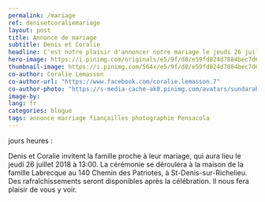 ```yaml
---
permalink: /mariage
ref: denisetcoraliemariage
layout: post
title: Annonce de mariage
subtitle: Denis et Coralie
headline: C'est notre plaisir d'annoncer notre mariage le jeudi 26 juillet à 13:00.
hero-image: https://i.pinimg.com/originals/e5/9f/d8/e59fd824d7884bec7d6895909c3261f8.jpg
thumbnail-image: https://i.pinimg.com/564x/e5/9f/d8/e59fd824d7884bec7d6895909c3261f8.jpg
co-author: Coralie Lemasson
co-author-url: "https://www.facebook.com/coralie.lemasson.7"
co-author-photo: "https://s-media-cache-ak0.pinimg.com/avatars/sundarabheriya_1468177840_280.jpg"
image-by:
lang: fr
categories: blogue
tags: annonce marriage fiançailles photographie Pensacola
---
```

<link href="https://fonts.googleapis.com/css?family=Lato:300" rel="stylesheet"> 

<!-- Display the countdown timer in an element -->
<div class="date-mark"><span id="wedding-day"></span> jours
  <span id="wedding-hour"></span> heures
  <span id="wedding-minute"></span>:<span id="wedding-second"></span>
</div>

<script>
// Set the date we're counting down to
var countDownDate = new Date("Jul 26, 2018 13:00:00").getTime();

// Update the count down every 1 second
var x = setInterval(function() {

  // Get todays date and time
  var now = new Date().getTime();

  // Find the distance between now an the count down date
  var distance = countDownDate - now;

  // Time calculations for days, hours, minutes and seconds
  var days = Math.floor(distance / (1000 * 60 * 60 * 24));
  var hours = Math.floor((distance % (1000 * 60 * 60 * 24)) / (1000 * 60 * 60));
  var minutes = Math.floor((distance % (1000 * 60 * 60)) / (1000 * 60));
  var seconds = Math.floor((distance % (1000 * 60)) / 1000);

  // Display the result
  document.getElementById("wedding-day").innerHTML = days;
  document.getElementById("wedding-hour").innerHTML = hours;
  document.getElementById("wedding-minute").innerHTML = minutes;
  document.getElementById("wedding-second").innerHTML = seconds;

  // If the count down is finished, write some text 
  if (distance < 0) {
    clearInterval(x);
    document.getElementById("wedding-day").innerHTML = "0";
    document.getElementById("wedding-hour").innerHTML = "00";
    document.getElementById("wedding-minute").innerHTML = "00";
    document.getElementById("wedding-second").innerHTML = "00";
  }
}, 1000);
</script>



Denis et Coralie invitent la famille proche à leur mariage, qui aura lieu le jeudi 26 juillet 2018 à 13:00. La cérémonie se déroulera à la maison de  la famille Labrecque au  140 Chemin des Patriotes, à St-Denis-sur-Richelieu. Des rafraîchissements seront disponibles après la célébration. Il nous fera plaisir de vous y voir.
